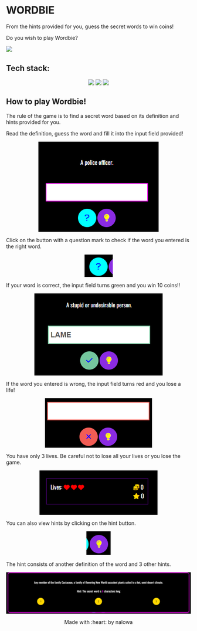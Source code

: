 # WORDBIE
From the hints provided for you, guess the secret words to win coins!

Do you wish to play Wordbie?

<a href="https://wordiegame.netlify.app/index.html" target="_blank">
<img src="https://img.shields.io/badge/Play-Wordbie-red?style=for-the-badge&logo=appveyor&colorB=black&logo=data:image/png;base64">
</a>

## Tech stack:

<p align="center">
    <img src="https://img.shields.io/badge/html5-%23E34F26.svg?style=for-the-badge&logo=html5&logoColor=white"> 
    <img src="https://img.shields.io/badge/css3-%231572B6.svg?style=for-the-badge&logo=css3&logoColor=white">
    <img src="https://img.shields.io/badge/javascript-%23323330.svg?style=for-the-badge&logo=javascript&logoColor=%23F7DF1E">
</p>

## How to play Wordbie!

The rule of the game is to find a secret word based on its definition and hints provided for you.

Read the definition, guess the word and fill it into the input field provided!

<p align="center">
<img src="./images/screenshot1.png" alt="" align="center">
</p>
      
Click on the button with a question mark to check if the word you entered is the right word.

<p align="center">
<img src="./images/screenshot4.png" alt="" align="center">
</p>
            
If your word is correct, the input field turns green and you win 10 coins!!

<p align="center">
<img src="./images/screenshot3.png" alt="" align="center">
</p>

If the word you entered is wrong, the input field turns red and you lose a life!

<p align="center">
<img src="./images/screenshot2.png" alt="" align="center">
</p>
            
You have only 3 lives. Be careful not to lose all your lives or you lose the game.

<p align="center">
<img src="./images/screenshot7.png" alt="" align="center">
</p>

You can also view hints by clicking on the hint button.</p>

<p align="center">
<img src="./images/screenshot5.png" alt="">
</p>

The hint consists of another definition of the word and 3 other hints.

<p align="center">
<img src="./images/screenshot6.png" alt="" align="center">
</p>



<p align="center">
 Made with :heart: by nalowa
 </p>
       
